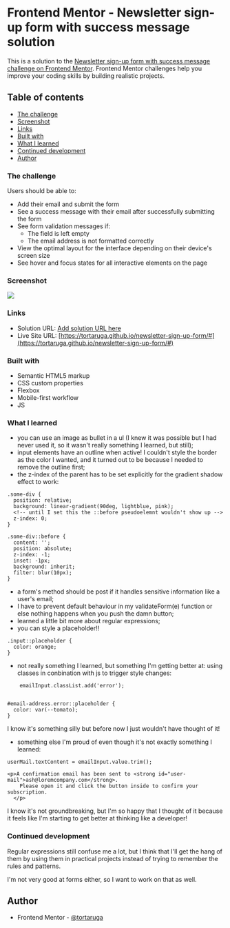 # Frontend Mentor - Newsletter sign-up form with success message solution

This is a solution to the [Newsletter sign-up form with success message challenge on Frontend Mentor](https://www.frontendmentor.io/challenges/newsletter-signup-form-with-success-message-3FC1AZbNrv). Frontend Mentor challenges help you improve your coding skills by building realistic projects. 

## Table of contents

  - [The challenge](#the-challenge)
  - [Screenshot](#screenshot)
  - [Links](#links)
  - [Built with](#built-with)
  - [What I learned](#what-i-learned)
  - [Continued development](#continued-development)
- [Author](#author)

### The challenge

Users should be able to:

- Add their email and submit the form
- See a success message with their email after successfully submitting the form
- See form validation messages if:
  - The field is left empty
  - The email address is not formatted correctly
- View the optimal layout for the interface depending on their device's screen size
- See hover and focus states for all interactive elements on the page

### Screenshot

![](./screenshot.jpg)

### Links

- Solution URL: [Add solution URL here](https://your-solution-url.com)
- Live Site URL: [https://tortaruga.github.io/newsletter-sign-up-form/#](https://tortaruga.github.io/newsletter-sign-up-form/#)


### Built with

- Semantic HTML5 markup
- CSS custom properties
- Flexbox
- Mobile-first workflow
- JS

### What I learned

- you can use an image as bullet in a ul (I knew it was possible but I had never used it, so it wasn't really something I learned, but still);
- input elements have an outline when active! I couldn't style the border as the color I wanted, and it turned out to be because I needed to remove the outline first;
- the z-index of the parent has to be set explicitly
for the gradient shadow effect to work:

```
.some-div {
  position: relative;
  background: linear-gradient(90deg, lightblue, pink);
  <!-- until I set this the ::before pseudoelemnt wouldn't show up -->
  z-index: 0;
}

.some-div::before {
  content: '';
  position: absolute;
  z-index: -1;
  inset: -1px;
  background: inherit;
  filter: blur(10px);
}
```

- a form's method should be post if it handles sensitive information like a user's email;
- I have to prevent default behaviour in my validateForm(e) function or else nothing happens when you push the damn button;
- learned a little bit more about regular expressions;
- you can style a placeholder!!

```
.input::placeholder {
  color: orange;
}
```

- not really something I learned, but something I'm getting better at: using classes in conbination with js to trigger style changes: 

```
    emailInput.classList.add('error');
```

```

#email-address.error::placeholder {
  color: var(--tomato);
}
```

I know it's something silly but before now I just wouldn't have thought of it!

- something else I'm proud of even though it's not exactly something I learned:

```
userMail.textContent = emailInput.value.trim();
```

```
<p>A confirmation email has been sent to <strong id="user-mail">ash@loremcompany.com</strong>. 
    Please open it and click the button inside to confirm your subscription.
  </p>
```

I know it's not groundbreaking, but I'm so happy that I thought of it because it feels like I'm starting to get better at thinking like a developer!  

### Continued development

Regular expressions still confuse me a lot, but I think that I'll get the hang of them by using them in practical projects instead of trying to remember the rules and patterns.

I'm not very good at forms either, so I want to work on that as well.

## Author

- Frontend Mentor - [@tortaruga](https://www.frontendmentor.io/profile/tortaruga)
